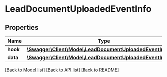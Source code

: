 # LeadDocumentUploadedEventInfo

## Properties
Name | Type | Description | Notes
------------ | ------------- | ------------- | -------------
**hook** | [**\Swagger\Client\Model\LeadDocumentUploadedEventInfoHook**](LeadDocumentUploadedEventInfoHook.md) |  | [optional] 
**data** | [**\Swagger\Client\Model\LeadDocumentUploadedEventInfoData**](LeadDocumentUploadedEventInfoData.md) |  | [optional] 

[[Back to Model list]](../README.md#documentation-for-models) [[Back to API list]](../README.md#documentation-for-api-endpoints) [[Back to README]](../README.md)

